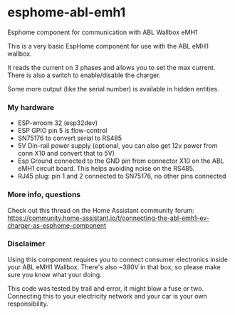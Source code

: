 # esphome-abl-emh1
Esphome component for communication with ABL Wallbox eMH1

This is a very basic EspHome component for use with the
ABL eMH1 wallbox.

It reads the current on 3 phases and allows you to set the max current.
There is also a switch to enable/disable the charger.

Some more output (like the serial number) is available in hidden entities.

### My hardware
- ESP-wroom 32 (esp32dev)
- ESP GPIO pin 5 is flow-control 
- SN75176 to convert serial to RS485
- 5V Din-rail power supply (optional, you can also get 12v power from conn X10 and convert that to 5V)
- Esp Ground connected to the GND pin from connector X10 on the ABL eMH1 circuit board. This helps avoiding noise on the RS485.
- RJ45 plug: pin 1 and 2 connected to SN75176, no other pins connected

### More info, questions

Check out this thread on the Home Assistant community forum:
https://community.home-assistant.io/t/connecting-the-abl-emh1-ev-charger-as-esphome-component

### Disclaimer
Using this component requires you to connect consumer electronics
inside your ABL eMH1 Wallbox. There's also ~380V in that box, so
please make sure you know what your doing. 

This code was tested by trail and error, it might blow a fuse or two.
Connecting this to your electricity network and your car is your own
responsibility.
